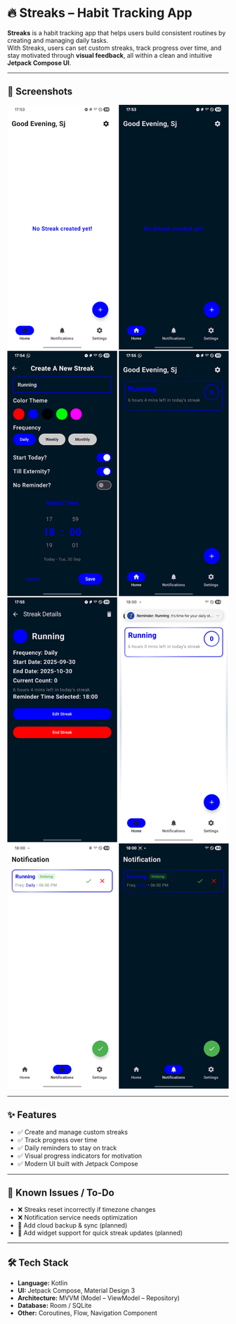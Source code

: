 # 🔥 Streaks – Habit Tracking App

**Streaks** is a habit tracking app that helps users build consistent routines by creating and managing daily tasks.  
With Streaks, users can set custom streaks, track progress over time, and stay motivated through **visual feedback**, all within a clean and intuitive **Jetpack Compose UI**.

---

## 📱 Screenshots

<p align="center">
    <img src="Screenshot_20250930_175315_Streak.jpg" alt="Home Screen Light mode" width="250"/>
    <img src="Screenshot_20250930_175349_Streak.jpg" alt="Home Screen Dark mode" width="250"/>
    <img src="Screenshot_20250930_175431_Streak.jpg" alt="Create Streak Screen" width="250"/>
    <img src="Screenshot_20250930_175527_Streak.jpg" alt="Home Screen with streak" width="250"/>
    <img src="Screenshot_20250930_175536_Streak.jpg" alt="Streak Details Screen" width="250"/>
  <img src="Screenshot_20250930_180002_Streak.jpg" alt="Notifcation message" width="250"/>
  <img src="Screenshot_20250930_180022_Streak.jpg" alt="Notification Screen" width="250"/>
  <img src="Screenshot_20250930_180028_Streak.jpg" alt="Notification Screen dark  mode" width="250"/>
</p>

---


## ✨ Features
- ✅ Create and manage custom streaks  
- ✅ Track progress over time  
- ✅ Daily reminders to stay on track  
- ✅ Visual progress indicators for motivation  
- ✅ Modern UI built with Jetpack Compose  

---

## 🐞 Known Issues / To-Do
- ❌ Streaks reset incorrectly if timezone changes  
- ❌ Notification service needs optimization  
- 🚧 Add cloud backup & sync (planned)  
- 🚧 Add widget support for quick streak updates (planned)  

---

## 🛠️ Tech Stack
- **Language:** Kotlin  
- **UI:** Jetpack Compose, Material Design 3  
- **Architecture:** MVVM (Model – ViewModel – Repository)  
- **Database:** Room / SQLite  
- **Other:** Coroutines, Flow, Navigation Component  


